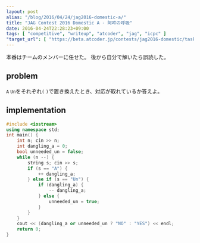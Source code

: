 ```yaml
---
layout: post
alias: "/blog/2016/04/24/jag2016-domestic-a/"
title: "JAG Contest 2016 Domestic A - 阿吽の呼吸"
date: 2016-04-24T22:28:23+09:00
tags: [ "competitive", "writeup", "atcoder", "jag", "icpc" ]
"target_url": [ "https://beta.atcoder.jp/contests/jag2016-domestic/tasks/jag2016secretspring_a" ]
---
```


本番はチームのメンバーに任せた。
後から自分で解いたら誤読した。

## problem

`A` `Un`をそれぞれ`(` `)`で置き換えたとき、対応が取れているか答えよ。

## implementation

``` c++
#include <iostream>
using namespace std;
int main() {
    int n; cin >> n;
    int dangling_a = 0;
    bool unneeded_un = false;
    while (n --) {
        string s; cin >> s;
        if (s == "A") {
            ++ dangling_a;
        } else if (s == "Un") {
            if (dangling_a) {
                -- dangling_a;
            } else {
                unneeded_un = true;
            }
        }
    }
    cout << (dangling_a or unneeded_un ? "NO" : "YES") << endl;
    return 0;
}
```
